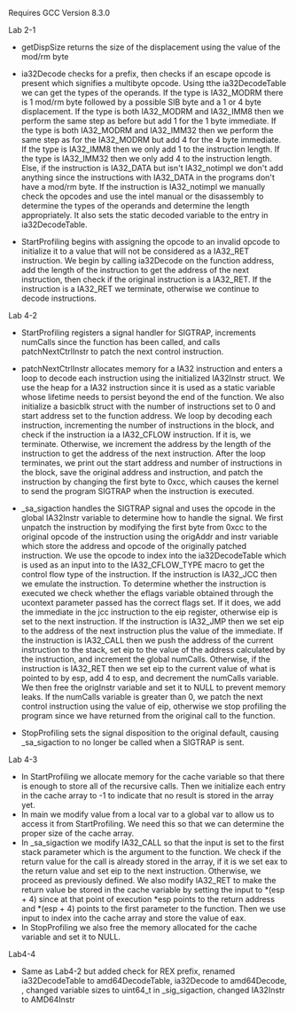 Requires GCC Version 8.3.0

Lab 2-1
- getDispSize returns the size of the displacement using the value of the mod/rm byte

- ia32Decode checks for a prefix, then checks if an escape opcode is present which signifies a multibyte opcode. Using tthe ia32DecodeTable we can get the types of the operands. If the type is IA32_MODRM there is 1 mod/rm byte followed by a possible SIB byte and a 1 or 4 byte displacement. If the type is both IA32_MODRM and IA32_IMM8 then we perform the same step as before but add 1 for the 1 byte immediate. If the type is both IA32_MODRM and IA32_IMM32 then we perform the same step as for the IA32_MODRM but add 4 for the 4 byte immediate. If the type is IA32_IMM8 then we only add 1 to the instruction length. If the type is IA32_IMM32 then we only add 4 to the instruction length. Else, if the instruction is IA32_DATA but isn't IA32_notimpl we don't add anything since the instructions with IA32_DATA in the programs don't have a mod/rm byte. If the instruction is IA32_notimpl we manually check the opcodes and use the intel manual or the disassembly to determine the types of the operands and determine the length appropriately. It also sets the static decoded variable to the entry in ia32DecodeTable.

- StartProfiling begins with assigning the opcode to an invalid opcode to initialize it to a value that will not be considered as a IA32_RET instruction. We begin by calling ia32Decode on the function address, add the length of the instruction to get the address of the next instruction, then check if the original instruction is a IA32_RET. If the instruction is a IA32_RET we terminate, otherwise we continue to decode instructions.

Lab 4-2
- StartProfiling registers a signal handler for SIGTRAP, increments numCalls since the function has been called, and calls patchNextCtrlInstr to patch the next control instruction.

- patchNextCtrlInstr allocates memory for a IA32 instruction and enters a loop to decode each instruction using the initialized IA32Instr struct. We use the heap for a IA32 instruction since it is used as a static variable whose lifetime needs to persist beyond the end of the function. We also initialize a basicblk struct with the number of instructions set to 0 and start address set to the function address. We loop by decoding each instruction, incrementing the number of instructions in the block, and check if the instruction ia a IA32_CFLOW instruction. If it is, we terminate. Otherwise, we increment the address by the length of the instruction to get the address of the next instruction. After the loop terminates, we print out the start address and number of instructions in the block, save the original address and instruction, and patch the instruction by changing the first byte to 0xcc, which causes the kernel to send the program SIGTRAP when the instruction is executed.

- _sa_sigaction handles the SIGTRAP signal and uses the opcode in the global IA32Instr variable to determine how to handle the signal. We first unpatch the instruction by modifying the first byte from 0xcc to the original opcode of the instruction using the origAddr and instr variable which store the address and opcode of the originally patched instruction. We use the opcode to index into the ia32DecodeTable which is used as an input into to the IA32_CFLOW_TYPE macro to get the control flow type of the instruction. If the instruction is IA32_JCC then we emulate the instruction. To determine whether the instruction is executed we check whether the eflags variable obtained through the ucontext parameter passed has the correct flags set. If it does, we add the immediate in the jcc instruction to the eip register, otherwise eip is set to the next instruction. If the instruction is IA32_JMP then we set eip to the address of the next instruction plus the value of the immediate. If the instruction is IA32_CALL then we push the address of the current instruction to the stack, set eip to the value of the address calculated by the instruction, and increment the global numCalls. Otherwise, if the instruction is IA32_RET then we set eip to the current value of what is pointed to by esp, add 4 to esp, and decrement the numCalls variable. We then free the origInstr variable and set it to NULL to prevent memory leaks. If the numCalls variable is greater than 0, we patch the next control instruction using the value of eip, otherwise we stop profiling the program since we have returned from the original call to the function.
- StopProfiling sets the signal disposition to the original default, causing _sa_sigaction to no longer be called when a SIGTRAP is sent.

Lab 4-3
- In StartProfiling we allocate memory for the cache variable so that there is enough to store all of the recursive calls. Then we initialize each entry in the cache array to -1 to indicate that no result is stored in the array yet.
- In main we modify value from a local var to a global var to allow us to access it from StartProfiling. We need this so that we can determine the proper size of the cache array.
- In _sa_sigaction we modify IA32_CALL so that the input is set to the first stack parameter which is the argument to the function. We check if the return value for the call is already stored in the array, if it is we set eax to the return value and set eip to the next instruction. Otherwise, we proceed as previously defined. We also modify IA32_RET to make the return value be stored in the cache variable by setting the input to *(esp + 4) since at that point of execution *esp points to the return address and *(esp + 4) points to the first parameter to the function. Then we use input to index into the cache array and store the value of eax.
- In StopProfiling we also free the memory allocated for the cache variable and set it to NULL.

Lab4-4
- Same as Lab4-2 but added check for REX prefix, renamed ia32DecodeTable to amd64DecodeTable, ia32Decode to amd64Decode, , changed variable sizes to uint64_t in _sig_sigaction, changed IA32Instr to AMD64Instr
